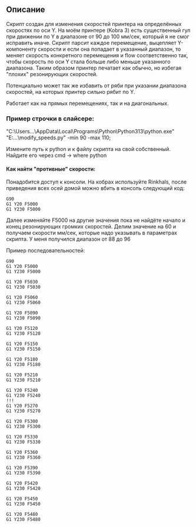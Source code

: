 ## Описание
Скрипт создан для изменения скоростей принтера на определённых скоростях по оси Y.
На моём принтере (Kobra 3) есть существенный гул при движении по Y в диапазоне от 90 до 100 мм/сек, который я не смог исправить иначе.
Скрипт парсит каждое перемещение, выцепляет Y-компоненту скорости и если она попадает в указанный диапазон, то меняет скорость конкретного перемещения и flow соответственно так, чтобы скорость по оси Y стала больше либо меньше указанного диапазона.
Таким образом принтер печатает как обычно, но избегая "плохих" резонирующих скоростей.

Потенциально может так же избавить от ряби при указании диапазона скоростей, на которых принтер сильно рябит по Y.

Работает как на прямых перемещениях, так и на диагональных.

### Пример строчки в слайсере:
"C:\Users\...\AppData\Local\Programs\Python\Python313\python.exe" "E:\...\modify_speeds.py" -min 90 -max 110;

Измените путь к python и к файлу скрипта на свой собственный.
Найдите его через cmd -> where python

#### Как найти "противные" скорости:
Понадобится доступ к консоли. На кобрах используйте Rinkhals, после приведения всех осей домой можно вбить в консоль следующий код:
```
G90
G1 Y20 F5000
G1 Y230 F5000
```

Далее изменяйте F5000 на другие значения пока не найдёте начало и конец резонирующих громких скоростей.
Делим значение на 60 и получаем скорости мм/сек, которые надо указывать в параметрах скрипта.
У меня получился диапазон от 88 до 96

Пример последовательностей:
```
G90
G1 Y20 F5000
G1 Y230 F5000

G1 Y20 F5030
G1 Y230 F5030

G1 Y20 F5060
G1 Y230 F5060

G1 Y20 F5090
G1 Y230 F5090

G1 Y20 F5120
G1 Y230 F5120

G1 Y20 F5150
G1 Y230 F5150

G1 Y20 F5180
G1 Y230 F5180

G1 Y20 F5210
G1 Y230 F5210

G1 Y20 F5240
G1 Y230 F5240
!!!
G1 Y20 F5270
G1 Y230 F5270

G1 Y20 F5300
G1 Y230 F5300

G1 Y20 F5330
G1 Y230 F5330

G1 Y20 F5360
G1 Y230 F5360

G1 Y20 F5390
G1 Y230 F5390

G1 Y20 F5420
G1 Y230 F5420

G1 Y20 F5450
G1 Y230 F5450

G1 Y20 F5480
G1 Y230 F5480
```
